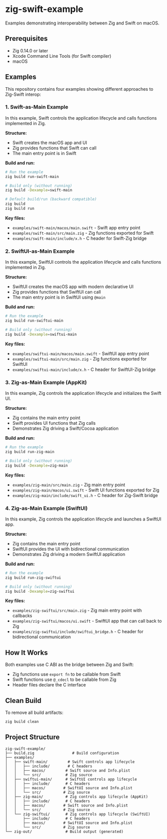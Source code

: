 # zig-swift-example

Examples demonstrating interoperability between Zig and Swift on macOS.

## Prerequisites

- Zig 0.14.0 or later
- Xcode Command Line Tools (for Swift compiler)
- macOS

## Examples

This repository contains four examples showing different approaches to Zig-Swift interop:

### 1. Swift-as-Main Example

In this example, Swift controls the application lifecycle and calls functions implemented in Zig.

**Structure:**
- Swift creates the macOS app and UI
- Zig provides functions that Swift can call
- The main entry point is in Swift

**Build and run:**
```bash
# Run the example
zig build run-swift-main

# Build only (without running)
zig build -Dexample=swift-main

# Default build/run (backward compatible)
zig build
zig build run
```

**Key files:**
- `examples/swift-main/macos/main.swift` - Swift app entry point
- `examples/swift-main/src/main.zig` - Zig functions exported for Swift
- `examples/swift-main/include/x.h` - C header for Swift-Zig bridge

### 2. SwiftUI-as-Main Example

In this example, SwiftUI controls the application lifecycle and calls functions implemented in Zig.

**Structure:**
- SwiftUI creates the macOS app with modern declarative UI
- Zig provides functions that SwiftUI can call
- The main entry point is in SwiftUI using `@main`

**Build and run:**
```bash
# Run the example
zig build run-swiftui-main

# Build only (without running)
zig build -Dexample=swiftui-main
```

**Key files:**
- `examples/swiftui-main/macos/main.swift` - SwiftUI app entry point
- `examples/swiftui-main/src/main.zig` - Zig functions exported for SwiftUI
- `examples/swiftui-main/include/x.h` - C header for SwiftUI-Zig bridge

### 3. Zig-as-Main Example (AppKit)

In this example, Zig controls the application lifecycle and initializes the Swift UI.

**Structure:**
- Zig contains the main entry point
- Swift provides UI functions that Zig calls
- Demonstrates Zig driving a Swift/Cocoa application

**Build and run:**
```bash
# Run the example
zig build run-zig-main

# Build only (without running)
zig build -Dexample=zig-main
```

**Key files:**
- `examples/zig-main/src/main.zig` - Zig main entry point
- `examples/zig-main/macos/ui.swift` - Swift UI functions exported for Zig
- `examples/zig-main/include/swift_ui.h` - C header for Zig-Swift bridge

### 4. Zig-as-Main Example (SwiftUI)

In this example, Zig controls the application lifecycle and launches a SwiftUI app.

**Structure:**
- Zig contains the main entry point
- SwiftUI provides the UI with bidirectional communication
- Demonstrates Zig driving a modern SwiftUI application

**Build and run:**
```bash
# Run the example
zig build run-zig-swiftui

# Build only (without running)
zig build -Dexample=zig-swiftui
```

**Key files:**
- `examples/zig-swiftui/src/main.zig` - Zig main entry point with callbacks
- `examples/zig-swiftui/macos/ui.swift` - SwiftUI app that can call back to Zig
- `examples/zig-swiftui/include/swiftui_bridge.h` - C header for bidirectional communication

## How It Works

Both examples use C ABI as the bridge between Zig and Swift:
- Zig functions use `export fn` to be callable from Swift
- Swift functions use `@_cdecl` to be callable from Zig
- Header files declare the C interface

## Clean Build

To remove all build artifacts:
```bash
zig build clean
```

## Project Structure

```
zig-swift-example/
├── build.zig                 # Build configuration
├── examples/
│   ├── swift-main/         # Swift controls app lifecycle
│   │   ├── include/        # C headers
│   │   ├── macos/         # Swift source and Info.plist
│   │   └── src/           # Zig source
│   ├── swiftui-main/      # SwiftUI controls app lifecycle
│   │   ├── include/       # C headers
│   │   ├── macos/        # SwiftUI source and Info.plist
│   │   └── src/          # Zig source
│   ├── zig-main/          # Zig controls app lifecycle (AppKit)
│   │   ├── include/       # C headers
│   │   ├── macos/        # Swift source and Info.plist
│   │   └── src/          # Zig source
│   └── zig-swiftui/       # Zig controls app lifecycle (SwiftUI)
│       ├── include/       # C headers
│       ├── macos/        # SwiftUI source and Info.plist
│       └── src/          # Zig source
└── zig-out/               # Build output (generated)
```